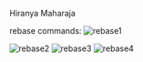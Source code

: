 Hiranya Maharaja

rebase commands:
![rebase1](https://user-images.githubusercontent.com/46762242/133835122-1f98289b-aa31-4f72-9968-0bf60e977d89.JPG)


![rebase2](https://user-images.githubusercontent.com/46762242/133835321-0abd93eb-a1a9-4974-8d03-d8da68fb0803.JPG)
![rebase3](https://user-images.githubusercontent.com/46762242/133835335-a393b2e4-46de-4af5-8fd1-f853cfcc5fbd.JPG)
![rebase4](https://user-images.githubusercontent.com/46762242/133835366-79320412-06e3-41eb-9ab7-9db16b9e48e7.JPG)

